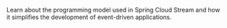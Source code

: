 Learn about the programming model used in Spring Cloud Stream and how it simplifies the development of event-driven applications.